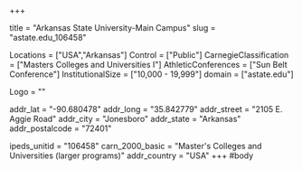 
+++

title = "Arkansas State University-Main Campus"
slug = "astate.edu_106458"

Locations = ["USA","Arkansas"]
Control = ["Public"]
CarnegieClassification = ["Masters Colleges and Universities I"]
AthleticConferences = ["Sun Belt Conference"]
InstitutionalSize = ["10,000 - 19,999"]
domain = ["astate.edu"]

Logo = ""

addr_lat = "-90.680478"
addr_long = "35.842779"
addr_street = "2105 E. Aggie Road"
addr_city = "Jonesboro"
addr_state = "Arkansas"
addr_postalcode = "72401"

ipeds_unitid = "106458"
carn_2000_basic = "Master's Colleges and Universities (larger programs)"
addr_country = "USA"
+++
    #body
